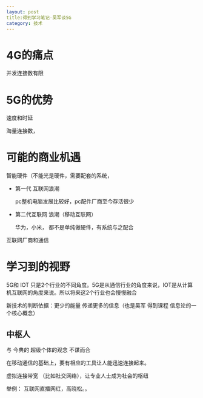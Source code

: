 ```yaml
---
layout: post
title:得到学习笔记-吴军谈5G
category: 技术
---
```








# 4G的痛点

并发连接数有限





# 5G的优势



速度和时延

海量连接数，





# 可能的商业机遇



智能硬件（不能光是硬件，需要配套的系统，

* 第一代 互联网浪潮

  pc整机电脑发展比较好，pc配件厂商至今存活很少



* 第二代互联网 浪潮（移动互联网）

  华为，小米， 都不是单纯做硬件，有系统与之配合





互联网厂商和通信



# 学习到的视野

5G和 IOT 只是2个行业的不同角度。5G是从通信行业的角度来说，IOT是从计算机互联网的角度来说。所以将来这2个行业也会慢慢融合



新技术的判断依据：更少的能量 传递更多的信息（也是吴军 得到课程 信息论的一个核心概念）





## 中枢人



与 今典的 超级个体的观念 不谋而合



在移动通信的基础上，要有相应的工具让人能迅速连接起来。



虚拟连接带宽 （比如社交网络），让专业人士成为社会的枢纽

举例： 互联网直播网红，高晓松。。


